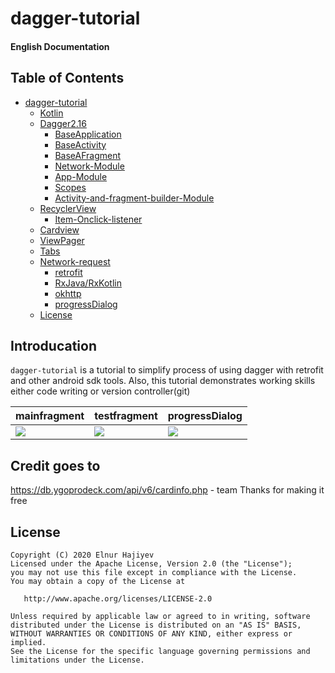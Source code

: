 # dagger-tutorial

#### English Documentation

## Table of Contents
- [dagger-tutorial](#dagger-tutorial)
  * [Kotlin](#Kotlin)
  * [Dagger2.16](#Dagger2.16)
    + [BaseApplication](#BaseApplication)
    + [BaseActivity](#BaseActivity)
    + [BaseAFragment](#BaseAFragment)
    + [Network-Module](#Network-Module)
    + [App-Module](#App-Module)
    + [Scopes](#scopes)
    + [Activity-and-fragment-builder-Module](#Activity-and-fragment-builder-Module)
  * [RecyclerView](#RecyclerView)
    + [Item-Onclick-listener](#Item-Onclick-listener)
  * [Cardview](#Cardview)
  * [ViewPager](#viewPager)
  * [Tabs](#Cardview)
  * [Network-request](#Network-request)
    + [retrofit](#retrofit)
    + [RxJava/RxKotlin](#rxjava-rxkotlin)
    + [okhttp](#okhttp)
    + [progressDialog](#progressDialog)
  * [License](#license)

## Introducation
`dagger-tutorial` is a tutorial to simplify process of using dagger with retrofit and other android sdk tools. Also, this tutorial demonstrates working skills either code writing or version controller(git)

| mainfragment | testfragment | progressDialog |
| --- | --- | --- |
| ![](https://i.ibb.co/0sGkgjT/Screenshot-2020-04-04-20-02-49.png) | ![](https://i.ibb.co/FgQmy9N/Screenshot-2020-04-04-20-02-55.png) | ![](https://i.ibb.co/nw4qF7T/Screenshot-2020-04-04-20-02-39.png) |

## Credit goes to
https://db.ygoprodeck.com/api/v6/cardinfo.php - team
Thanks for making it free

## License
    Copyright (C) 2020 Elnur Hajiyev
    Licensed under the Apache License, Version 2.0 (the "License");
    you may not use this file except in compliance with the License.
    You may obtain a copy of the License at

       http://www.apache.org/licenses/LICENSE-2.0

    Unless required by applicable law or agreed to in writing, software
    distributed under the License is distributed on an "AS IS" BASIS,
    WITHOUT WARRANTIES OR CONDITIONS OF ANY KIND, either express or implied.
    See the License for the specific language governing permissions and
    limitations under the License.
